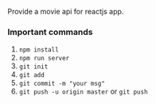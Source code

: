 Provide a movie api for
reactjs app.

### Important commands

1. `npm install`
2. `npm run server`
3. `git init`
4. `git add`
5. `git commit -m "your msg"`
6. `git push -u origin master` or `git push`